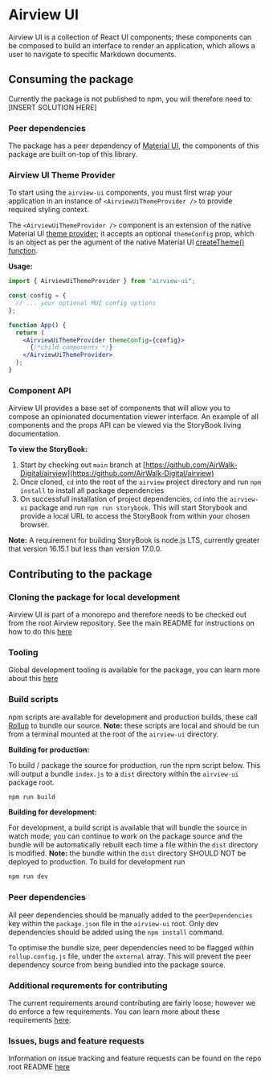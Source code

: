 # Airview UI

Airview UI is a collection of React UI components; these components can be composed to build an interface to render an application, which allows a user to navigate to specific Markdown documents.

## Consuming the package

Currently the package is not published to npm, you will therefore need to: [INSERT SOLUTION HERE]

### Peer dependencies

The package has a peer dependency of [Material UI](https://mui.com/), the components of this package are built on-top of this library.

### Airview UI Theme Provider

To start using the `airview-ui` components, you must first wrap your application in an instance of `<AirviewUiThemeProvider />` to provide required styling context.

The `<AirviewUiThemeProvider />` component is an extension of the native Material UI [theme provider](https://mui.com/material-ui/customization/theming/#theme-provider); it accepts an optional `themeConfig` prop, which is an object as per the agument of the native Material UI [createTheme() function](https://mui.com/material-ui/customization/theming/#createtheme-options-args-theme).

**Usage:**

```jsx
import { AirviewUiThemeProvider } from "airview-ui";

const config = {
  // ... your optional MUI config options
};

function App() {
  return (
    <AirviewUiThemeProvider themeConfig={config}>
      {/*child components */}
    </AirviewUiThemeProvider>
  );
}
```

### Component API

Airview UI provides a base set of components that will allow you to compose an opinionated documentation viewer interface. An example of all components and the props API can be viewed via the StoryBook living documentation.

**To view the StoryBook:**

1. Start by checking out `main` branch at [https://github.com/AirWalk-Digital/airview](https://github.com/AirWalk-Digital/airview)
2. Once cloned, `cd` into the root of the `airview` project directory and run `npm install` to install all package dependencies
3. On successfull installation of project dependencies, `cd` into the `airview-ui` package and run `npm run storybook`. This will start Storybook and provide a local URL to access the StoryBook from within your chosen browser.

**Note:** A requirement for building StoryBook is node.js LTS, currently greater that version 16.15.1 but less than version 17.0.0.

## Contributing to the package

### Cloning the package for local development

Airview UI is part of a monorepo and therefore needs to be checked out from the root Airview repository. See the main README for instructions on how to do this [here](https://github.com/AirWalk-Digital/airview#cloning-the-monorepo-for-local-development)

### Tooling

Global development tooling is available for the package, you can learn more about this [here](https://github.com/AirWalk-Digital/airview#tooling)

### Build scripts

npm scripts are available for development and production builds, these call [Rollup](https://rollupjs.org/guide/en/) to bundle our source. **Note:** these scripts are local and should be run from a terminal mounted at the root of the `airview-ui` directory.

**Building for production:**

To build / package the source for production, run the npm script below. This will output a bundle `index.js` to a `dist` directory within the `airview-ui` package root.

```bash
npm run build
```

**Building for development:**

For development, a build script is available that will bundle the source in watch mode; you can continue to work on the package source and the bundle will be automatically rebuilt each time a file within the `dist` directory is modified. **Note:** the bundle within the `dist` directory SHOULD NOT be deployed to production. To build for development run

```bash
npm run dev
```

### Peer dependencies

All peer dependencies should be manually added to the `peerDependencies` key within the `package.json` file in the `airview-ui` root. Only dev dependencies should be added using the `npm install` command.

To optimise the bundle size, peer dependencies need to be flagged within `rollup.config.js` file, under the `external` array. This will prevent the peer dependency source from being bundled into the package source.

### Additional requrements for contributing

The current requirements around contributing are fairly loose; however we do enforce a few requirements. You can learn more about these requirements [here](https://github.com/AirWalk-Digital/airview#contributing).

### Issues, bugs and feature requests

Information on issue tracking and feature requests can be found on the repo root README [here](https://github.com/AirWalk-Digital/airview#issues-bugs-and-feature-requests)
